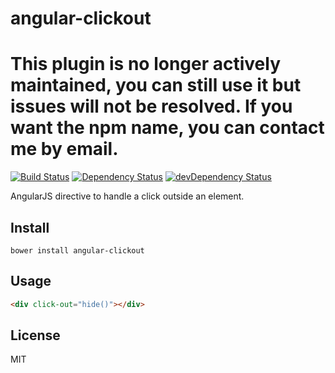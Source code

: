# angular-clickout

# This plugin is no longer actively maintained, you can still use it but issues will not be resolved. If you want the npm name, you can contact me by email.

[![Build Status](https://travis-ci.org/neoziro/angular-clickout.svg?branch=master)](https://travis-ci.org/neoziro/angular-clickout)
[![Dependency Status](https://david-dm.org/neoziro/angular-clickout.svg?theme=shields.io)](https://david-dm.org/neoziro/angular-clickout)
[![devDependency Status](https://david-dm.org/neoziro/angular-clickout/dev-status.svg?theme=shields.io)](https://david-dm.org/neoziro/angular-clickout#info=devDependencies)

AngularJS directive to handle a click outside an element.

## Install

```
bower install angular-clickout
```

## Usage

```html
<div click-out="hide()"></div>
```

## License

MIT
